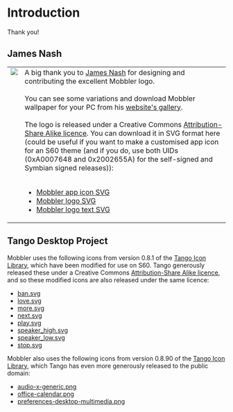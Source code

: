 # Introduction

Thank you!


## James Nash

<table><tr><td valign='top'><a href='http://www.flickr.com/photos/james_nash/3673292876/in/pool-mobbler/'><img src='http://farm4.static.flickr.com/3547/3673292876_21358e8975_t.jpg' /></a></td><td valign='top'>A big thank you to <a href='http://cirrus.twiddles.com/'>James Nash</a> for designing and contributing the excellent Mobbler logo.<br>
<br>
You can see some variations and download Mobbler wallpaper for your PC from his <a href='http://cirrus.twiddles.com/art/mobbler/'>website's gallery</a>.<br>
<br>
The logo is released under a Creative Commons <a href='http://creativecommons.org/licenses/by-sa/2.0/deed.en_GB'>Attribution-Share Alike licence</a>. You can download it in SVG format here (could be useful if you want to make a customised app icon for an S60 theme (and if you do, use both UIDs (0xA0007648 and 0x2002655A) for the self-signed and Symbian signed releases)):<br>
<br>
<ul><li><a href='http://code.google.com/p/mobbler/source/browse/gfx/mobbler.svg'>Mobbler app icon SVG</a>
</li><li><a href='http://code.google.com/p/mobbler/source/browse/images/mobbler_logo.svg?repo=wiki'>Mobbler logo SVG</a>
</li><li><a href='http://code.google.com/p/mobbler/source/browse/images/mobbler_text.svg?repo=wiki'>Mobbler logo text SVG</a>
</td></tr></table></li></ul>


## Tango Desktop Project

Mobbler uses the following icons from version 0.8.1 of the [Tango Icon Library](http://tango.freedesktop.org/), which have been modified for use on S60. Tango generously released these under a Creative Commons [Attribution-Share Alike licence](http://creativecommons.org/licenses/by-sa/2.5/), and so these modified icons are also released under the same licence:

  * [ban.svg](http://code.google.com/p/mobbler/source/browse/gfx/ban.svg)
  * [love.svg](http://code.google.com/p/mobbler/source/browse/gfx/love.svg)
  * [more.svg](http://code.google.com/p/mobbler/source/browse/gfx/more.svg)
  * [next.svg](http://code.google.com/p/mobbler/source/browse/gfx/next.svg)
  * [play.svg](http://code.google.com/p/mobbler/source/browse/gfx/play.svg)
  * [speaker\_high.svg](http://code.google.com/p/mobbler/source/browse/gfx/speaker_high.svg)
  * [speaker\_low.svg](http://code.google.com/p/mobbler/source/browse/gfx/speaker_low.svg)
  * [stop.svg](http://code.google.com/p/mobbler/source/browse/gfx/stop.svg)

Mobbler also uses the following icons from version 0.8.90 of the [Tango Icon Library](http://tango.freedesktop.org/), which Tango has even more generously released to the public domain:

  * [audio-x-generic.png](http://code.google.com/p/mobbler/source/browse/gfx/audio-x-generic.png)
  * [office-calendar.png](http://code.google.com/p/mobbler/source/browse/gfx/office-calendar.png)
  * [preferences-desktop-multimedia.png](http://code.google.com/p/mobbler/source/browse/gfx/preferences-desktop-multimedia.png)